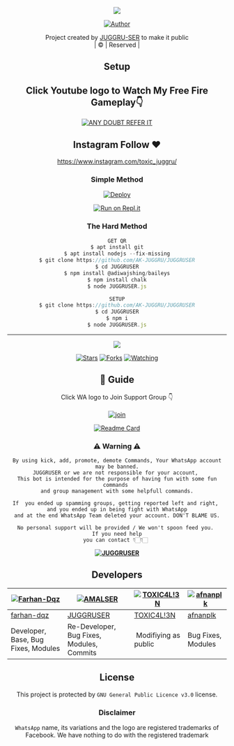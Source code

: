 <div align="center">

 </a>
</p>
<div align="center">
  <p align="center">
<img src=https://i.imgur.com/V9EzbFp.jpg>
</p>
  <p align="center">
<a href="https://github.com/JUGGRU-SER"><img title="Author" src="https://img.shields.io/badge/Author-JUGGRU-SER/JUGGRUSER?color=blue&style=for-the-badge&logo=whatsapp"></a>
</p>
</div>
<p align="center">
Project created by <a href="https://github.com/AK-JUGGRU">JUGGRU-SER</a> to make it public
    <br>
       | © |
        Reserved |
    <br> 
</p>

## Setup
<div align="center"> 


## Click Youtube logo to Watch My Free Fire Gameplay👇

 [![ANY DOUBT REFER IT](https://www.linkpicture.com/q/YouTube-Logo-700x394.png)](https://www.youtube.com/channel/UC0C4MiybHKd2vB26EylS-5A)


## Instagram  Follow ❤️

https://www.instagram.com/toxic_juggru/


  ### Simple Method
  
[![Deploy](https://www.herokucdn.com/deploy/button.svg)](https://heroku.com/deploy?template=https://github.com/AKJUGGRU/JUGGRUSER.git)

  
[![Run on Repl.it](https://repl.it/badge/github/quiec/whatsAlfa)](https://replit.com/@AK-JUGGRU/JUGGRUSER)
  
### The Hard Method
```js
GET QR
$ apt install git
$ apt install nodejs --fix-missing
$ git clone https://github.com/AK-JUGGRU/JUGGRUSER
$ cd JUGGRUSER
$ npm install @adiwajshing/baileys
$ npm install chalk
$ node JUGGRUSER.js
```
      
```js
SETUP
$ git clone https://github.com/AK-JUGGRU/JUGGRUSER
$ cd JUGGRUSER
$ npm i
$ node JUGGRUSER.js
```

----

  <p align="center">
  <a href="https://github.com/AK-JUGGRU/JUGGRUSER">
    
<a href="https://github.com/AK-JUGGRU/followers">
<img src="https://img.shields.io/github/repo-size/AK-JUGGRU/JUGGRUSER?color=green&label=Repo%20total%20size&style=plastic">
<p align="center">
<a href="https://github.com/AK-JUGGRU/followers"
<img title="Followers" src="https://img.shields.io/github/followers/JUGGRU?color=blue&style=flat-square"></a>
<a href="https://github.com/AK-JUGGRU/JUGGRUSER/stargazers/"><img title="Stars" src="https://img.shields.io/github/stars/AK-JUGGRU/JUGGRUSER?color=blue&style=flat-square"></a>
<a href="https://github.com/AK-JUGGRU/JUGGRUSER/network/members"><img title="Forks" src="https://img.shields.io/github/forks/AK-JUGGRU/JUGGRUSER?color=blue&style=flat-square"></a>
<a href="https://github.com/AK-JUGGRU/JUGGRUSER/watchers"><img title="Watching" src="https://img.shields.io/github/watchers/AK-JUGGRU/JUGGRUSER?label=Watchers&color=blue&style=flat-square"></a>
</p>

## 📢 Guide
Click WA logo to Join Support Group 👇
    <br>
<br>
  [![join](https://github.com/Alien-alfa/PublicBot/blob/main/wlogo.svg.png)](https://chat.whatsapp.com/L1XdyDg4CG29ZChSYFbXXI)
  <div align="center">
       
  [![Readme Card](https://github-readme-stats.vercel.app/api/pin/?username=AK-JUGGRU&repo=JUGGRUSER&theme=nightowl)](https://github.com/AK-JUGGRU/JUGGRUSER)
  </div>
    
### ⚠ Warning ⚠

```
By using kick, add, promote, demote Commands, Your WhatsApp account may be banned.
JUGGRUSER or we are not responsible for your account, 
This bot is intended for the purpose of having fun with some fun commands 
and group management with some helpfull commands.

If  you ended up spamming groups, getting reported left and right, 
and you ended up in being fight with WhatsApp
and at the end WhatsApp Team deleted your account. DON'T BLAME US.

No personal support will be provided / We won't spoon feed you. 
If you need help
you can contact 👇🏻👇🏻 
```
**[![JUGGRUSER](https://www.linkpicture.com/q/WHTSPP-LOGO.png)](http://wa.me/919656813724?text=Can%20you%20help%20bro)**

## Developers
  <div align="center">
    
  [![Farhan-Dqz](https://github.com/farhan-dqz.png?size=100)](https://github.com/farhan-dqz) | [![AMALSER](https://github.com/Amal-ser.png?size=100)](https://github.com/Amal-ser) |  [![TOXIC4L!3N](https://github.com/Alien-alfa.png?size=100)](https://github.com/AI-VIKI) | [![afnanplk](https://github.com/afnanplk.png?size=100)](https://github.com/afnanplk) 
----|----|----|----
[farhan-dqz](https://github.com/farhan-dqz) | [JUGGRUSER](https://github.com/AK-JUGGRU) | [TOXIC4L!3N](https://github.com/AI-VIKI) | [afnanplk](https://github.com/afnanplk)
Developer, Base, Bug Fixes, Modules| Re-Developer, Bug Fixes, Modules, Commits |  Modifiying  as   public | Bug Fixes, Modules | Deploy Error Fixed
  </div>
    


## License
This project is protected by `GNU General Public Licence v3.0` license.

### Disclaimer
`WhatsApp` name, its variations and the logo are registered trademarks of Facebook. We have nothing to do with the registered trademark
